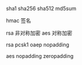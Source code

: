 sha1
sha256
sha512
md5sum

hmac 签名

rsa 非对称加密
aes 对称加密

rsa pcsk1 oaep nopadding

aes nopadding zeropadding